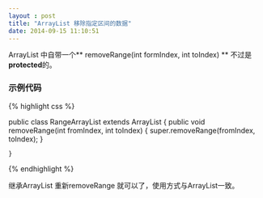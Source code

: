 ```yaml
--- 
layout : post
title: "ArrayList 移除指定区间的数据"
date: 2014-09-15 11:10:51
---
```



ArrayList 中自带一个** removeRange(int formIndex, int toIndex) ** 不过是**protected**的。

### 示例代码

{% highlight css %}

public class RangeArrayList extends ArrayList {
    public void removeRange(int fromIndex, int toIndex) {
            super.removeRange(fromIndex, toIndex);
         }
    
    }
{% endhighlight %}

继承ArrayList 重新removeRange 就可以了，使用方式与ArrayList一致。


